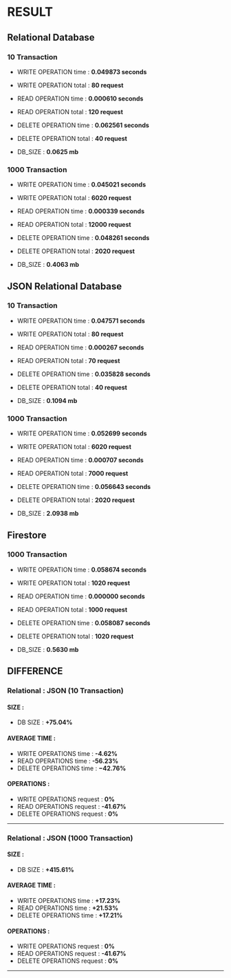 # RESULT

## Relational Database

### 10 Transaction
- WRITE OPERATION time : <b>0.049873 seconds</b>
- WRITE OPERATION total : <b>80 request</b>

- READ OPERATION time : <b>0.000610 seconds</b>
- READ OPERATION total : <b>120 request</b>

- DELETE OPERATION time : <b>0.062561 seconds</b>
- DELETE OPERATION total : <b>40 request</b>

- DB_SIZE : <b>0.0625 mb</b>

### 1000 Transaction
- WRITE OPERATION time : <b>0.045021 seconds</b>
- WRITE OPERATION total : <b>6020 request</b>

- READ OPERATION time : <b>0.000339 seconds</b>
- READ OPERATION total : <b>12000 request</b>

- DELETE OPERATION time : <b>0.048261 seconds</b>
- DELETE OPERATION total : <b>2020 request</b>

- DB_SIZE : <b>0.4063 mb</b>


## JSON Relational Database

### 10 Transaction
- WRITE OPERATION time : <b>0.047571 seconds</b>
- WRITE OPERATION total : <b>80 request</b>

- READ OPERATION time : <b>0.000267 seconds</b>
- READ OPERATION total : <b>70 request</b>

- DELETE OPERATION time : <b>0.035828 seconds</b>
- DELETE OPERATION total : <b>40 request</b>

- DB_SIZE : <b>0.1094 mb</b>

### 1000 Transaction
- WRITE OPERATION time : <b>0.052699 seconds</b>
- WRITE OPERATION total : <b>6020 request</b>

- READ OPERATION time : <b>0.000707 seconds</b>
- READ OPERATION total : <b>7000 request</b>

- DELETE OPERATION time : <b>0.056643 seconds</b>
- DELETE OPERATION total : <b>2020 request</b>

- DB_SIZE : <b>2.0938 mb</b>

## Firestore
### 1000 Transaction
- WRITE OPERATION time : <b>0.058674 seconds</b>
- WRITE OPERATION total : <b>1020 request</b>

- READ OPERATION time : <b>0.000000 seconds</b>
- READ OPERATION total : <b>1000 request</b>

- DELETE OPERATION time : <b>0.058087 seconds</b>
- DELETE OPERATION total : <b>1020 request</b>

- DB_SIZE : <b>0.5630 mb</b>

## DIFFERENCE

### Relational : JSON (10 Transaction)
#### SIZE : 
- DB SIZE : <b>+75.04%</b>
#### AVERAGE TIME :
- WRITE OPERATIONS time : <b>-4.62%</b>
- READ OPERATIONS time : <b>-56.23%</b>
- DELETE OPERATIONS time : <b>−42.76%</b>
#### OPERATIONS : 
- WRITE OPERATIONS request : <b>0%</b>
- READ OPERATIONS request : <b>-41.67%</b>
- DELETE OPERATIONS request : <b>0%</b>
---
### Relational : JSON (1000 Transaction)
#### SIZE : 
- DB SIZE : <b>+415.61%</b>
#### AVERAGE TIME :
- WRITE OPERATIONS time : <b>+17.23%</b>
- READ OPERATIONS time : <b>+21.53%</b>
- DELETE OPERATIONS time : <b>+17.21%</b>
#### OPERATIONS : 
- WRITE OPERATIONS request : <b>0%</b>
- READ OPERATIONS request : <b>-41.67%</b>
- DELETE OPERATIONS request : <b>0%</b>
---